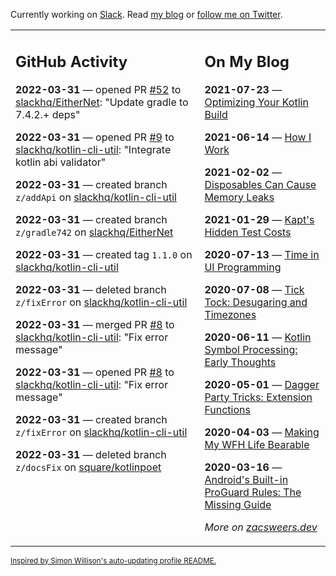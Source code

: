 Currently working on [Slack](https://slack.com/). Read [my blog](https://zacsweers.dev/) or [follow me on Twitter](https://twitter.com/ZacSweers).

<table><tr><td valign="top" width="60%">

## GitHub Activity
<!-- githubActivity starts -->
**2022-03-31** — opened PR [#52](https://github.com/slackhq/EitherNet/pull/52) to [slackhq/EitherNet](https://github.com/slackhq/EitherNet): "Update gradle to 7.4.2.+ deps"

**2022-03-31** — opened PR [#9](https://github.com/slackhq/kotlin-cli-util/pull/9) to [slackhq/kotlin-cli-util](https://github.com/slackhq/kotlin-cli-util): "Integrate kotlin abi validator"

**2022-03-31** — created branch `z/addApi` on [slackhq/kotlin-cli-util](https://github.com/slackhq/kotlin-cli-util)

**2022-03-31** — created branch `z/gradle742` on [slackhq/EitherNet](https://github.com/slackhq/EitherNet)

**2022-03-31** — created tag `1.1.0` on [slackhq/kotlin-cli-util](https://github.com/slackhq/kotlin-cli-util)

**2022-03-31** — deleted branch `z/fixError` on [slackhq/kotlin-cli-util](https://github.com/slackhq/kotlin-cli-util)

**2022-03-31** — merged PR [#8](https://github.com/slackhq/kotlin-cli-util/pull/8) to [slackhq/kotlin-cli-util](https://github.com/slackhq/kotlin-cli-util): "Fix error message"

**2022-03-31** — opened PR [#8](https://github.com/slackhq/kotlin-cli-util/pull/8) to [slackhq/kotlin-cli-util](https://github.com/slackhq/kotlin-cli-util): "Fix error message"

**2022-03-31** — created branch `z/fixError` on [slackhq/kotlin-cli-util](https://github.com/slackhq/kotlin-cli-util)

**2022-03-31** — deleted branch `z/docsFix` on [square/kotlinpoet](https://github.com/square/kotlinpoet)
<!-- githubActivity ends -->
</td><td valign="top" width="40%">

## On My Blog
<!-- blog starts -->
**2021-07-23** — [Optimizing Your Kotlin Build](https://www.zacsweers.dev/optimizing-your-kotlin-build/)

**2021-06-14** — [How I Work](https://www.zacsweers.dev/how-i-work/)

**2021-02-02** — [Disposables Can Cause Memory Leaks](https://www.zacsweers.dev/disposables-can-cause-memory-leaks/)

**2021-01-29** — [Kapt's Hidden Test Costs](https://www.zacsweers.dev/kapts-hidden-test-costs/)

**2020-07-13** — [Time in UI Programming](https://www.zacsweers.dev/time-in-ui/)

**2020-07-08** — [Tick Tock: Desugaring and Timezones](https://www.zacsweers.dev/ticktock-desugaring-timezones/)

**2020-06-11** — [Kotlin Symbol Processing: Early Thoughts](https://www.zacsweers.dev/kotlin-symbol-processor-early-thoughts/)

**2020-05-01** — [Dagger Party Tricks: Extension Functions](https://www.zacsweers.dev/dagger-party-tricks-extension-functions/)

**2020-04-03** — [Making My WFH Life Bearable](https://www.zacsweers.dev/making-wfh-life-bearable/)

**2020-03-16** — [Android's Built-in ProGuard Rules: The Missing Guide](https://www.zacsweers.dev/android-proguard-rules/)
<!-- blog ends -->
_More on [zacsweers.dev](https://zacsweers.dev/)_
</td></tr></table>

<sub><a href="https://simonwillison.net/2020/Jul/10/self-updating-profile-readme/">Inspired by Simon Willison's auto-updating profile README.</a></sub>